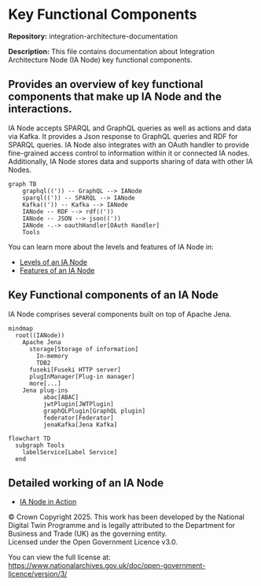 # Key Functional Components
**Repository:** integration-architecture-documentation 

**Description:** This file contains documentation about Integration Architecture Node (IA Node) key functional components. 

<!-- SPDX-License-Identifier: OGL-UK-3.0 -->

## Provides an overview of key functional components that make up IA Node and the interactions.

IA Node accepts SPARQL and GraphQL queries as well as actions and data via Kafka. It provides a Json response to GraphQL queries and RDF for SPARQL queries. IA Node also integrates with an OAuth handler to provide fine-grained access control to information within it or connected IA nodes. Additionally, IA Node stores data and supports sharing of data with other IA Nodes.

```mermaid
graph TB
    graphql((')) -- GraphQL --> IANode
    sparql((')) -- SPARQL --> IANode
    Kafka((')) -- Kafka --> IANode
    IANode -- RDF --> rdf(('))
    IANode -- JSON --> json(('))
    IANode -.-> oauthHandler[OAuth Handler]
    Tools
```

You can learn more about the levels and features of IA Node in:
* [Levels of an IA Node](../integration-architecture.md#integration-architecture-levels)
* [Features of an IA Node](features.md)


## Key Functional components of an IA Node

IA Node comprises several components built on top of Apache Jena.

```mermaid
mindmap
  root((IANode))
    Apache Jena
      storage[Storage of information]
        In-memory
        TDB2
      fuseki[Fuseki HTTP server]
      plugInManager[Plug-in manager]
      more[...]
    Jena plug-ins
          abac[ABAC]
          jwtPlugin[JWTPlugin]
          graphQLPlugin[GraphQL plugin]
          federator[Federator]
          jenaKafka[Jena Kafka]
```

```mermaid
flowchart TD
  subgraph Tools
    labelService[Label Service]
  end
```

## Detailed working of an IA Node

* [IA Node in Action](in-action.md)


© Crown Copyright 2025. This work has been developed by the National Digital Twin Programme and is legally attributed to the Department for Business and Trade (UK) as the governing entity.  
Licensed under the Open Government Licence v3.0.  

You can view the full license at:  
https://www.nationalarchives.gov.uk/doc/open-government-licence/version/3/
